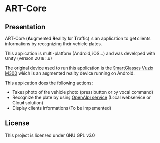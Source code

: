# ART-Core

## Presentation

ART-Core (**A**ugmented **R**eality for **T**raffic) is an application to get clients informations by recognizing their vehicle plates.

This application is multi-platform (Android, iOS...) and was developed with Unity (version 2018.1.6)

The original device used to run this application is the [SmartGlasses Vuzix M300](https://www.vuzix.com/products/m300-smart-glasses)
which is an augmented reality device running on Android.

This application does the following actions :

* Takes photo of the vehicle photo (press button or by vocal command)
* Recognize the plate by using [OpenAlpr service](https://www.openalpr.com/) (Local webservice or Cloud solution)
* Display clients informations (To be implemented)


## License

This project is licensed under GNU GPL v3.0



